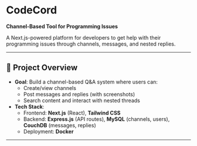 # CodeCord  
**Channel-Based Tool for Programming Issues**  

A Next.js-powered platform for developers to get help with their programming issues through channels, messages, and nested replies.

--- 
## 📌 Project Overview   
- **Goal**: Build a channel-based Q&A system where users can:  
  - Create/view channels  
  - Post messages and replies (with screenshots)  
  - Search content and interact with nested threads  
- **Tech Stack**:  
  - Frontend: **Next.js** (React), **Tailwind CSS**  
  - Backend: **Express.js** (API routes), **MySQL** (channels, users), **CouchDB** (messages, replies)  
  - Deployment: **Docker**  

---
